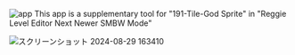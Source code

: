 ![app](https://github.com/user-attachments/assets/6cca0028-689c-47b7-aa66-39083a9c69a8)
This app is a supplementary tool for "191-Tile-God Sprite" in "Reggie Level Editor Next Newer SMBW Mode"

![スクリーンショット 2024-08-29 163410](https://github.com/user-attachments/assets/00382a6a-7ce9-47b9-bccb-18e1ca64d311)
